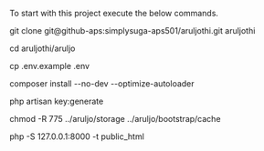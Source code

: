 To start with this project execute the below commands. 

git clone git@github-aps:simplysuga-aps501/aruljothi.git aruljothi

cd aruljothi/aruljo

cp .env.example .env

composer install --no-dev --optimize-autoloader

php artisan key:generate

chmod -R 775 ../aruljo/storage ../aruljo/bootstrap/cache

php -S 127.0.0.1:8000 -t public_html 
